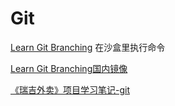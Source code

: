 # Git

[Learn Git Branching](https://learngitbranching.js.org/?locale=zh_CN) 在沙盒里执行命令

[Learn Git Branching国内镜像](https://oschina.gitee.io/learn-git-branching/)

[《瑞吉外卖》项目学习笔记-git](/blog/git/index.md)
